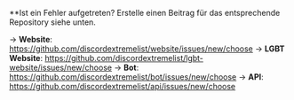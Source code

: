 \*\*Ist ein Fehler aufgetreten? Erstelle einen Beitrag für das entsprechende Repository siehe unten.

-> **Website**: <https://github.com/discordextremelist/website/issues/new/choose>
-> **LGBT Website**: <https://github.com/discordextremelist/lgbt-website/issues/new/choose>
-> **Bot**: <https://github.com/discordextremelist/bot/issues/new/choose>
-> **API**: <https://github.com/discordextremelist/api/issues/new/choose>
